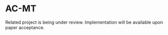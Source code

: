 # AC-MT

Related project is being under review. Implementation will be available upon paper acceptance.
